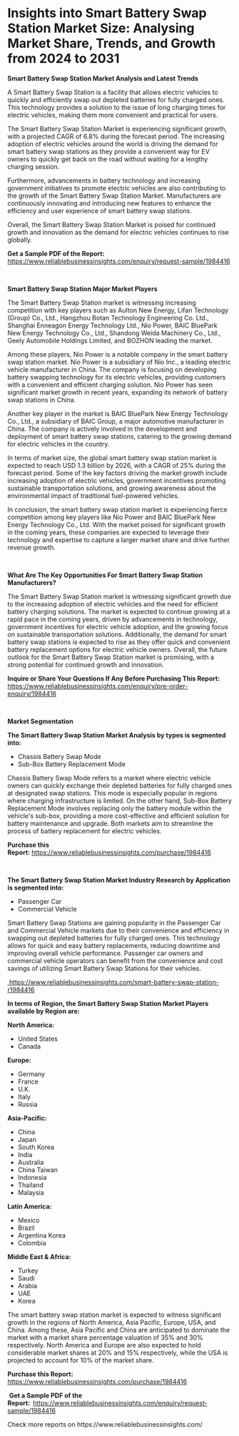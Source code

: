 <p><h1>Insights into Smart Battery Swap Station Market Size: Analysing Market Share, Trends, and Growth from 2024 to 2031</h1></p><p><strong>Smart Battery Swap Station Market Analysis and Latest Trends</strong></p>
<p><p>A Smart Battery Swap Station is a facility that allows electric vehicles to quickly and efficiently swap out depleted batteries for fully charged ones. This technology provides a solution to the issue of long charging times for electric vehicles, making them more convenient and practical for users.</p><p>The Smart Battery Swap Station Market is experiencing significant growth, with a projected CAGR of 6.8% during the forecast period. The increasing adoption of electric vehicles around the world is driving the demand for smart battery swap stations as they provide a convenient way for EV owners to quickly get back on the road without waiting for a lengthy charging session.</p><p>Furthermore, advancements in battery technology and increasing government initiatives to promote electric vehicles are also contributing to the growth of the Smart Battery Swap Station Market. Manufacturers are continuously innovating and introducing new features to enhance the efficiency and user experience of smart battery swap stations.</p><p>Overall, the Smart Battery Swap Station Market is poised for continued growth and innovation as the demand for electric vehicles continues to rise globally.</p></p>
<p><strong>Get a Sample PDF of the Report:&nbsp;</strong> <a href="https://www.reliablebusinessinsights.com/enquiry/request-sample/1984416">https://www.reliablebusinessinsights.com/enquiry/request-sample/1984416</a></p>
<p>&nbsp;</p>
<p><strong>Smart Battery Swap Station Major Market Players</strong></p>
<p><p>The Smart Battery Swap Station market is witnessing increasing competition with key players such as Aulton New Energy, Lifan Technology (Group) Co., Ltd., Hangzhou Botan Technology Engineering Co. Ltd., Shanghai Enneagon Energy Technology Ltd., Nio Power, BAIC BluePark New Energy Technology Co., Ltd., Shandong Weida Machinery Co., Ltd., Geely Automobile Holdings Limited, and BOZHON leading the market.</p><p>Among these players, Nio Power is a notable company in the smart battery swap station market. Nio Power is a subsidiary of Nio Inc., a leading electric vehicle manufacturer in China. The company is focusing on developing battery swapping technology for its electric vehicles, providing customers with a convenient and efficient charging solution. Nio Power has seen significant market growth in recent years, expanding its network of battery swap stations in China.</p><p>Another key player in the market is BAIC BluePark New Energy Technology Co., Ltd., a subsidiary of BAIC Group, a major automotive manufacturer in China. The company is actively involved in the development and deployment of smart battery swap stations, catering to the growing demand for electric vehicles in the country.</p><p>In terms of market size, the global smart battery swap station market is expected to reach USD 1.3 billion by 2026, with a CAGR of 25% during the forecast period. Some of the key factors driving the market growth include increasing adoption of electric vehicles, government incentives promoting sustainable transportation solutions, and growing awareness about the environmental impact of traditional fuel-powered vehicles.</p><p>In conclusion, the smart battery swap station market is experiencing fierce competition among key players like Nio Power and BAIC BluePark New Energy Technology Co., Ltd. With the market poised for significant growth in the coming years, these companies are expected to leverage their technology and expertise to capture a larger market share and drive further revenue growth.</p></p>
<p>&nbsp;</p>
<p><strong>What Are The Key Opportunities For Smart Battery Swap Station Manufacturers?</strong></p>
<p><p>The Smart Battery Swap Station market is witnessing significant growth due to the increasing adoption of electric vehicles and the need for efficient battery charging solutions. The market is expected to continue growing at a rapid pace in the coming years, driven by advancements in technology, government incentives for electric vehicle adoption, and the growing focus on sustainable transportation solutions. Additionally, the demand for smart battery swap stations is expected to rise as they offer quick and convenient battery replacement options for electric vehicle owners. Overall, the future outlook for the Smart Battery Swap Station market is promising, with a strong potential for continued growth and innovation.</p></p>
<p><strong>Inquire or Share Your Questions If Any Before Purchasing This Report:</strong> <a href="https://www.reliablebusinessinsights.com/enquiry/pre-order-enquiry/1984416">https://www.reliablebusinessinsights.com/enquiry/pre-order-enquiry/1984416</a></p>
<p>&nbsp;</p>
<p><strong>Market Segmentation</strong></p>
<p><strong>The Smart Battery Swap Station Market Analysis by types is segmented into:</strong></p>
<p><ul><li>Chassis Battery Swap Mode</li><li>Sub-Box Battery Replacement Mode</li></ul></p>
<p><p>Chassis Battery Swap Mode refers to a market where electric vehicle owners can quickly exchange their depleted batteries for fully charged ones at designated swap stations. This mode is especially popular in regions where charging infrastructure is limited. On the other hand, Sub-Box Battery Replacement Mode involves replacing only the battery module within the vehicle's sub-box, providing a more cost-effective and efficient solution for battery maintenance and upgrade. Both markets aim to streamline the process of battery replacement for electric vehicles.</p></p>
<p><strong>Purchase this Report:&nbsp;</strong><a href="https://www.reliablebusinessinsights.com/purchase/1984416">https://www.reliablebusinessinsights.com/purchase/1984416</a></p>
<p>&nbsp;</p>
<p><strong>The Smart Battery Swap Station Market Industry Research by Application is segmented into:</strong></p>
<p><ul><li>Passenger Car</li><li>Commercial Vehicle</li></ul></p>
<p><p>Smart Battery Swap Stations are gaining popularity in the Passenger Car and Commercial Vehicle markets due to their convenience and efficiency in swapping out depleted batteries for fully charged ones. This technology allows for quick and easy battery replacements, reducing downtime and improving overall vehicle performance. Passenger car owners and commercial vehicle operators can benefit from the convenience and cost savings of utilizing Smart Battery Swap Stations for their vehicles.</p></p>
<p><a href="https://www.reliablebusinessinsights.com/smart-battery-swap-station-r1984416">&nbsp;https://www.reliablebusinessinsights.com/smart-battery-swap-station-r1984416</a></p>
<p><strong>In terms of Region, the Smart Battery Swap Station Market Players available by Region are:</strong></p>
<p>
    <p> <strong> North America: </strong>
        <ul>
            <li>United States</li>
            <li>Canada</li>
        </ul>
        </p> 
    <p> <strong> Europe: </strong>
        <ul>
            <li>Germany</li>
            <li>France</li>
            <li>U.K.</li>
            <li>Italy</li>
            <li>Russia</li>
        </ul>
        </p> 
    <p> <strong> Asia-Pacific: </strong>
        <ul>
            <li>China</li>
            <li>Japan</li>
            <li>South Korea</li>
            <li>India</li>
            <li>Australia</li>
            <li>China Taiwan</li>
            <li>Indonesia</li>
            <li>Thailand</li>
            <li>Malaysia</li>
        </ul>
        </p> 
    <p> <strong> Latin America: </strong>
        <ul>
            <li>Mexico</li>
            <li>Brazil</li>
            <li>Argentina Korea</li>
            <li>Colombia</li>
        </ul>
        </p> 
    <p> <strong> Middle East & Africa: </strong>
        <ul>
            <li>Turkey</li>
            <li>Saudi</li>
            <li>Arabia</li>
            <li>UAE</li>
            <li>Korea</li>
        </ul>
    </p>
    </p>
<p><p>The smart battery swap station market is expected to witness significant growth in the regions of North America, Asia Pacific, Europe, USA, and China. Among these, Asia Pacific and China are anticipated to dominate the market with a market share percentage valuation of 35% and 30% respectively. North America and Europe are also expected to hold considerable market shares at 20% and 15% respectively, while the USA is projected to account for 10% of the market share.</p></p>
<p><strong>Purchase this Report: </strong><a href="https://www.reliablebusinessinsights.com/purchase/1984416">https://www.reliablebusinessinsights.com/purchase/1984416</a></p>
<p>&nbsp;<strong>Get a Sample PDF of the Report:&nbsp;&nbsp;</strong><a href="https://www.reliablebusinessinsights.com/enquiry/request-sample/1984416">https://www.reliablebusinessinsights.com/enquiry/request-sample/1984416</a></p>
<p><strong></strong></p>
<p>Check more reports on https://www.reliablebusinessinsights.com/</p>